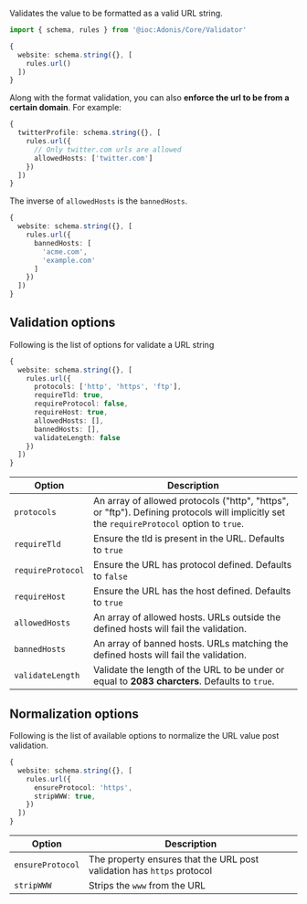Validates the value to be formatted as a valid URL string. 

```ts
import { schema, rules } from '@ioc:Adonis/Core/Validator'

{
  website: schema.string({}, [
    rules.url()
  ])
}
```

Along with the format validation, you can also **enforce the url to be from a certain domain**. For example:

```ts
{
  twitterProfile: schema.string({}, [
    rules.url({
      // Only twitter.com urls are allowed
      allowedHosts: ['twitter.com']
    })
  ])
}
```

The inverse of `allowedHosts` is the `bannedHosts`.

```ts
{
  website: schema.string({}, [
    rules.url({
      bannedHosts: [
        'acme.com',
        'example.com'
      ]
    })
  ])
}
```

## Validation options

Following is the list of options for validate a URL string

```ts
{
  website: schema.string({}, [
    rules.url({
      protocols: ['http', 'https', 'ftp'],
      requireTld: true,
      requireProtocol: false,
      requireHost: true,
      allowedHosts: [],
      bannedHosts: [],
      validateLength: false
    })
  ])
}
```

| Option | Description |
|---------|------------------|
| `protocols` | An array of allowed protocols ("http", "https", or "ftp"). Defining protocols will implicitly set the `requireProtocol` option to `true`. |
| `requireTld` | Ensure the tld is present in the URL. Defaults to `true`  |
| `requireProtocol` | Ensure the URL has protocol defined. Defaults to `false` |
| `requireHost` | Ensure the URL has the host defined. Defaults to `true` |
| `allowedHosts` | An array of allowed hosts. URLs outside the defined hosts will fail the validation. |
| `bannedHosts` | An array of banned hosts. URLs matching the defined hosts will fail the validation. |
| `validateLength` | Validate the length of the URL to be under or equal to **2083 charcters**. Defaults to `true`. |

## Normalization options
Following is the list of available options to normalize the URL value post validation.

```ts
{
  website: schema.string({}, [
    rules.url({
      ensureProtocol: 'https',
      stripWWW: true,
    })
  ])
}
```

| Option | Description |
|--------|-------------|
| `ensureProtocol` | The property ensures that the URL post validation has `https` protocol |
| `stripWWW` | Strips the `www` from the URL |
